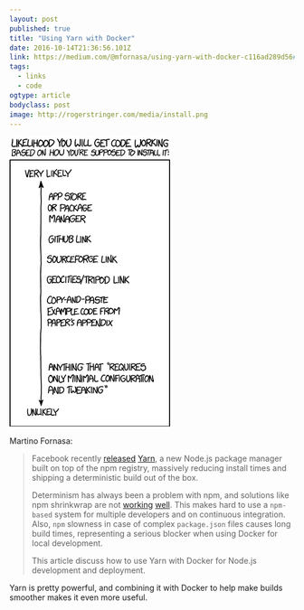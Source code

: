 ```yaml
---
layout: post
published: true
title: "Using Yarn with Docker"
date: 2016-10-14T21:36:56.101Z
link: https://medium.com/@mfornasa/using-yarn-with-docker-c116ad289d56#.7a6lbfhd5
tags:
  - links
  - code
ogtype: article
bodyclass: post
image: http://rogerstringer.com/media/install.png
---
```


![Chromebook Flip](/media/install.png)

Martino Fornasa:

> Facebook recently [released](https://code.facebook.com/posts/1840075619545360) [Yarn](https://yarnpkg.com/), a new Node.js package manager built on top of the npm registry, massively reducing install times and shipping a deterministic build out of the box.
>
> Determinism has always been a problem with npm, and solutions like npm shrinkwrap are not [working](http://jonnyreeves.co.uk/2016/npm-shrinkwrap-sucks/) [well](https://github.com/npm/npm/issues/11736). This makes hard to use a `npm-based` system for multiple developers and on continuous integration. Also, `npm`  slowness in case of complex `package.json` files causes long build times, representing a serious blocker when using Docker for local development.
>
> This article discuss how to use Yarn with Docker for Node.js development and deployment.

Yarn is pretty powerful, and combining it with Docker to help make builds smoother makes it even more useful.
